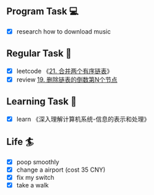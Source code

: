 

## Program Task  💻
- [x] research how to download music

## Regular Task  🤡
- [x] leetcode 《[21. 合并两个有序链表](https://leetcode-cn.com/problems/merge-two-sorted-lists/)》
- [x] review [19. 删除链表的倒数第N个节点](https://leetcode-cn.com/problems/remove-nth-node-from-end-of-list/)

## Learning Task 🎯
- [x] learn 《深入理解计算机系统-信息的表示和处理》

## Life 🏄
- [x] poop smoothly
- [x] change a airport (cost 35 CNY)
- [x] fix my switch
- [x] take a walk
